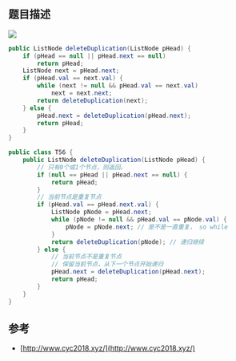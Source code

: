 ## 题目描述

![](https://cs-notes-1256109796.cos.ap-guangzhou.myqcloud.com/17e301df-52e8-4886-b593-841a16d13e44.png#alt=)

```java
public ListNode deleteDuplication(ListNode pHead) {
    if (pHead == null || pHead.next == null)
        return pHead;
    ListNode next = pHead.next;
    if (pHead.val == next.val) {
        while (next != null && pHead.val == next.val)
            next = next.next;
        return deleteDuplication(next);
    } else {
        pHead.next = deleteDuplication(pHead.next);
        return pHead;
    }
}
```

```java
public class T56 {
    public ListNode deleteDuplication(ListNode pHead) {
        // 只有0个或1个节点，则返回。
        if (null == pHead || pHead.next == null) {
            return pHead;
        }
        // 当前节点是重复节点
        if (pHead.val == pHead.next.val) {
            ListNode pNode = pHead.next;
            while (pNode != null && pHead.val == pNode.val) {
                pNode = pNode.next; // 是不是一直重复， so while
            }
            return deleteDuplication(pNode); // 递归继续
        } else {
            // 当前节点不是重复节点
            // 保留当前节点，从下一个节点开始递归
            pHead.next = deleteDuplication(pHead.next);
            return pHead;
        }
    }
}
```

## 参考

- [http://www.cyc2018.xyz/](http://www.cyc2018.xyz/)
